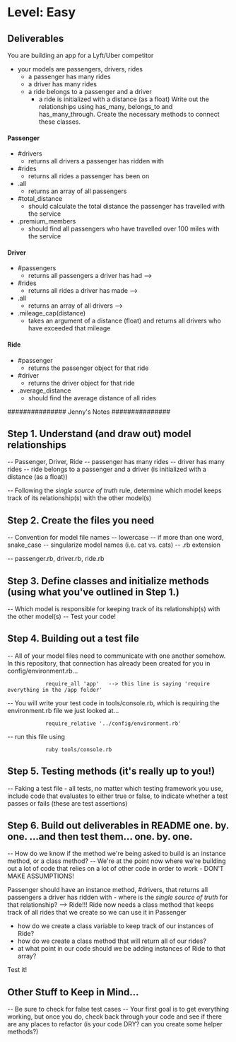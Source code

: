 # Level: Easy

## Deliverables
You are building an app for a Lyft/Uber competitor
- your models are passengers, drivers, rides
  - a passenger has many rides
  - a driver has many rides
  - a ride belongs to a passenger and a driver
    - a ride is initialized with a distance (as a float)
Write out the relationships using has_many, belongs_to and has_many_through. Create the necessary methods to connect these classes.

#### Passenger
- #drivers
  - returns all drivers a passenger has ridden with
- #rides
  - returns all rides a passenger has been on
- .all
  - returns an array of all passengers
- #total_distance
  - should calculate the total distance the passenger has travelled with the service
- .premium_members
  - should find all passengers who have travelled over 100 miles with the service

#### Driver
- #passengers
  - returns all passengers a driver has had -->
- #rides
  - returns all rides a driver has made -->
- .all
  - returns an array of all drivers -->
- .mileage_cap(distance)
  - takes an argument of a distance (float) and returns all drivers who have exceeded that mileage

#### Ride
- #passenger
  - returns the passenger object for that ride
- #driver
  - returns the driver object for that ride
- .average_distance
  - should find the average distance of all rides

############### Jenny's Notes ###############

## Step 1. Understand (and draw out) model relationships
-- Passenger, Driver, Ride -- passenger has many rides -- driver has many rides -- ride belongs to a passenger and a driver (is initialized with a distance (as a float))

-- Following the *single source of truth* rule, determine which model keeps track of its relationship(s) with the other model(s)

## Step 2. Create the files you need
-- Convention for model file names 
  -- lowercase 
  -- if more than one word, snake_case 
  -- singularize model names (i.e. cat vs. cats) 
  -- .rb extension

-- passenger.rb, driver.rb, ride.rb

## Step 3. Define classes and initialize methods (using what you've outlined in Step 1.)
-- Which model is responsible for keeping track of its relationship(s) with the other model(s) -- Test your code!

## Step 4. Building out a test file
-- All of your model files need to communicate with one another somehow. In this repository, that connection has already been created for you in config/environment.rb...

                require_all 'app'   --> this line is saying 'require everything in the /app folder'

-- You will write your test code in tools/console.rb, which is requiring the environment.rb file we just looked at...

                require_relative '../config/environment.rb'

-- run this file using

                ruby tools/console.rb

## Step 5. Testing methods (it's really up to you!)
-- Faking a test file - all tests, no matter which testing framework you use, include code that evaluates to either true or false, to indicate whether a test passes or fails (these are test assertions)

## Step 6. Build out deliverables in README one. by. one. ...and then test them... one. by. one.
-- How do we know if the method we're being asked to build is an instance method, or a class method? -- We're at the point now where we're building out a lot of code that relies on a lot of other code in order to work - DON'T MAKE ASSUMPTIONS!

  Passenger should have an instance method, #drivers, that returns all passengers a driver has ridden with - where is the *single source of truth* for that relationship? --> Ride!!!
  Ride now needs a class method that keeps track of all rides that we create so we can use it in Passenger

  - how do we create a class variable to keep track of our instances of Ride?
  - how do we create a class method that will return all of our rides?
  - at what point in our code should we be adding instances of Ride to that array?

Test it!

## Other Stuff to Keep in Mind...
-- Be sure to check for false test cases -- Your first goal is to get everything working, but once you do, check back through your code and see if there are any places to refactor (is your code DRY? can you create some helper methods?)
